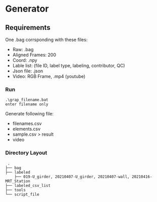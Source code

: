 # Generator

## Requirements

One .bag corrsponding with these files:

- Raw: .bag
- Aligned Frames: 200 
- Coord: .npy
- Lable list: (file ID, label type, labeling, contributor, QC)
- Json file: .json
- Video: RGB Frame, .mp4 (youtube) 

### Run
```
.\grap_filename.bat
enter filename only
```
Generate following file:
- filenames.csv
- elements.csv
- sample.csv > result
- video

### Directory Layout
     .
    ├── bag                   
    ├── labeled
        ├── 019-U_girder, 20210407-U_girder, 20210407-wall, 20210416-MRT_Station
    ├── labeled_csv_list                       
    ├── tools 
    └── script_file
